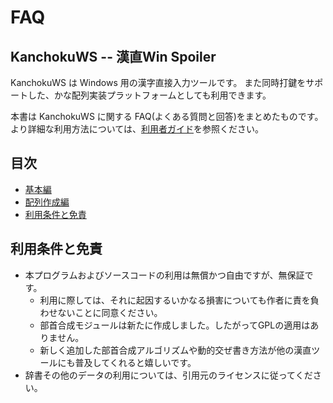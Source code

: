 # FAQ
## KanchokuWS -- 漢直Win Spoiler
KanchokuWS は Windows 用の漢字直接入力ツールです。
また同時打鍵をサポートした、かな配列実装プラットフォームとしても利用できます。

本書は KanchokuWS に関する FAQ(よくある質問と回答)をまとめたものです。
より詳細な利用方法については、[利用者ガイド](MANUAL.md#manual)を参照ください。

## 目次

- [基本編](FAQ/FAQ-基本.md)
- [配列作成編](FAQ/FAQ-配列作成.md)
- [利用条件と免責](#利用条件と免責)

## 利用条件と免責
- 本プログラムおよびソースコードの利用は無償かつ自由ですが、無保証です。
  - 利用に際しては、それに起因するいかなる損害についても作者に責を負わせないことに同意ください。
  - 部首合成モジュールは新たに作成しました。したがってGPLの適用はありません。
  - 新しく追加した部首合成アルゴリズムや動的交ぜ書き方法が他の漢直ツールにも普及してくれると嬉しいです。
- 辞書その他のデータの利用については、引用元のライセンスに従ってください。

